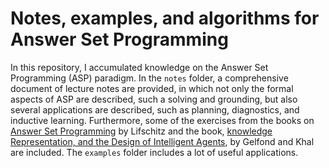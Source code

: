 # Notes, examples, and algorithms for Answer Set Programming
In this repository, I accumulated knowledge on the Answer Set Programming (ASP) paradigm. In the `notes` folder, a comprehensive document of lecture notes are provided, in which not only the formal aspects of ASP are described, such a solving and grounding, but also several applications are described, such as planning, diagnostics, and inductive learning. Furthermore, some of the exercises from the books on [Answer Set Programming](https://link.springer.com/book/10.1007/978-3-030-24658-7) by Lifschitz and the book, [knowledge Representation, and the Design of Intelligent Agents](https://www.cambridge.org/core/books/knowledge-representation-reasoning-and-the-design-of-intelligent-agents/E1F3DE4A4B1769D22207BC6A54221203), by Gelfond and Khal are included. The `examples` folder includes a lot of useful applications.